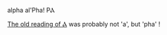 alpha al'Pha!  PⲀ  
  
  
[The old reading of Ⲁ](https://www.academia.edu/25578233/Re-reading_the_letter_%F0%93%83%BE_al.phall_in_ancient_Hebrew) was probably not 'a', but 'pha' !  
